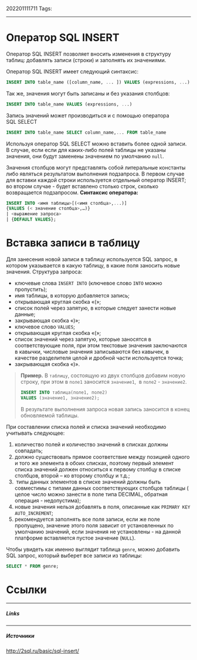 202201111711
Tags:
___
# Оператор SQL INSERT

Оператор SQL INSERT позволяет вносить изменения в структуру таблиц: добавлять записи (строки) и заполнять их значениями.

Оператор SQL INSERT имеет следующий синтаксис:
```SQL
INSERT INTO table_name ([column_name, ... ]) VALUES (expressions, ...)
```

Так же, значения могут быть записаны и без указания столбцов:
```SQL
INSERT INTO table_name VALUES (expressions, ...)
```

Запись значений может производиться и с помощью оператора SQL SELECT

```SQL
INSERT INTO table_name SELECT column_name,... FROM table_name
```

Используя оператор SQL SELECT можно вставить более одной записи. В случае, если если для каких-либо полей таблицы не указаны значения, они будут заменены значением по умолчанию ```null```.

Значения столбцов могут представлять собой литеральные константы либо являться результатом выполнения подзапроса. В первом случае для вставки каждой строки используется отдельный оператор INSERT; во втором случае - будет вставлено столько строк, сколько возвращается подзапросом.
**Синтаксис оператора:**
```SQL
INSERT INTO <имя таблицы>[(<имя столбца>,...)]
{VALUES (< значение столбца>,…)}
| <выражение запроса>
| {DEFAULT VALUES};
```


# Вставка записи в таблицу
Для занесения новой записи в таблицу используется SQL запрос, в котором указывается в какую таблицу, в какие поля заносить новые значения. Структура запроса:

-   ключевые слова `INSERT INTO` (ключевое слово `INTO` можно пропустить);
-   имя таблицы, в которую добавляется запись;
-   открывающая круглая скобка «(»;
-   список полей через запятую, в которые следует занести новые данные;
-   закрывающая скобка «)»;
-   ключевое слово `VALUES`;
-   открывающая круглая скобка «(»;
-   список значений через запятую, которые заносятся в соответствующие поля, при этом текстовые значения заключаются в кавычки, числовые значения записываются без кавычек, в качестве разделителя целой и дробной части используется точка;
-   закрывающая скобка «)».

>**Пример.** В `таблицу`, состоящую из двух столбцов добавим новую строку, при этом в `поле1` заносится `значение1`,  в `поле2` - `значение2`.
>```sql
>INSERT INTO таблица(поле1, поле2) 
>VALUES (значение1, значение2);
>```
>В результате выполнения запроса новая запись заносится в конец обновляемой таблицы.

При составлении списка полей и списка значений необходимо учитывать следующее:

1.  количество полей и количество значений в списках должны совпадать;
2.  должно существовать прямое соответствие между позицией одного и того же элемента в обоих списках, поэтому первый элемент списка значений должен относиться к первому столбцу в списке столбцов, второй – ко второму столбцу и т.д.;
3.   типы данных элементов в списке значений должны быть совместимы с типами данных соответствующих столбцов таблицы ( целое число можно занести в поле типа DECIMAL, обратная операция - недопустима);
4.  новые значения нельзя добавлять в поля, описанные как `PRIMARY KEY AUTO_INCREMENT`;
5.  рекомендуется заполнять все поля записи, если же поле пропущено, значение этого поля зависит от установленных по умолчанию значений, если значения не установлены - на данной платформе вставляется пустое значение (`NULL`).

Чтобы увидеть как именно выглядит таблица `genre`, можно добавить SQL запрос, который выберет все записи из таблицы:
```sql
SELECT * FROM genre;
```




# Ссылки
___
##### Links


---
##### Источники
http://2sql.ru/basic/sql-insert/